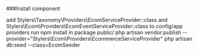 ###Install component

add Stylers\Taxonomy\Providers\EcomServiceProvider::class and Stylers\Ecom\Providers\EcomEventServiceProvider::class to config/app providers
run npm install in package public/
php artisan vendor:publish --provider="Stylers\Ecom\Providers\EcommerceServiceProvider"
php artisan db:seed --class=EcomSeeder